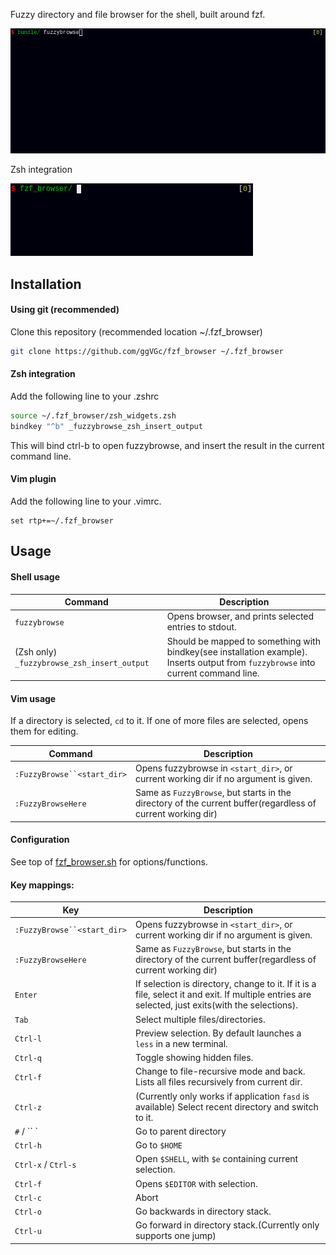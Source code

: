 
Fuzzy directory and file browser for the shell, built around fzf.

![](doc/fzfbrowcast1.gif)

Zsh integration

![](doc/zsh_example.gif)


Installation
------------

#### Using git (recommended)

Clone this repository (recommended location ~/.fzf_browser)
```sh
git clone https://github.com/ggVGc/fzf_browser ~/.fzf_browser
```

#### Zsh integration

Add the following line to your .zshrc
```sh
source ~/.fzf_browser/zsh_widgets.zsh
bindkey "^b" _fuzzybrowse_zsh_insert_output
```
This will bind ctrl-b to open fuzzybrowse, and insert the result in the current command line.


#### Vim plugin

Add the following line to your .vimrc. 
```vim
set rtp+=~/.fzf_browser
```

Usage
-----

#### Shell usage
| Command                | Description                                                      |
| -------------------------- | ---------------------------------------------------------------- |
| `fuzzybrowse`                   | Opens browser, and prints selected entries to stdout. |
| (Zsh only) `_fuzzybrowse_zsh_insert_output`| Should be mapped to something with bindkey(see installation example). Inserts output from `fuzzybrowse` into current command line. |

#### Vim usage
If a directory is selected, `cd` to it. If one of more files are selected, opens them for editing.

| Command                                | Description                                                      |
| -------------------------------------- | ---------------------------------------------------------------- |
| `:FuzzyBrowse``<start_dir>`           | Opens fuzzybrowse in `<start_dir>`, or current working dir if no argument is given. |
| `:FuzzyBrowseHere`                     | Same as `FuzzyBrowse`, but starts in the directory of the current buffer(regardless of current working dir) |



#### Configuration
See top of [fzf_browser.sh](https://github.com/ggVGc/fzf_browser/blob/master/fzf_browser.sh) for options/functions.

#### Key mappings:

| Key                                | Description                                                      |
| -------------------------------------- | ---------------------------------------------------------------- |
| `:FuzzyBrowse``<start_dir>`           | Opens fuzzybrowse in `<start_dir>`, or current working dir if no argument is given. |
| `:FuzzyBrowseHere`                     | Same as `FuzzyBrowse`, but starts in the directory of the current buffer(regardless of current working dir) |
| `Enter` | If selection is directory, change to it. If it is a file, select it and exit. If multiple entries are selected, just exits(with the selections).|
| `Tab` | Select multiple files/directories.|
| `Ctrl-l` | Preview selection. By default launches a `less` in a new terminal.|
| `Ctrl-q` | Toggle showing hidden files.|
| `Ctrl-f` | Change to file-recursive mode and back. Lists all files recursively from current dir.|
| `Ctrl-z` | (Currently only works if application `fasd` is available) Select recent directory and switch to it. |
| `#` / `` ` | Go to parent directory|
| `Ctrl-h` | Go to `$HOME`|
| `Ctrl-x` / `Ctrl-s` | Open `$SHELL`, with `$e` containing current selection.|
| `Ctrl-f` | Opens `$EDITOR` with selection.|
| `Ctrl-c` | Abort|
| `Ctrl-o` | Go backwards in directory stack.|
| `Ctrl-u` | Go forward in directory stack.(Currently only supports one jump)|

